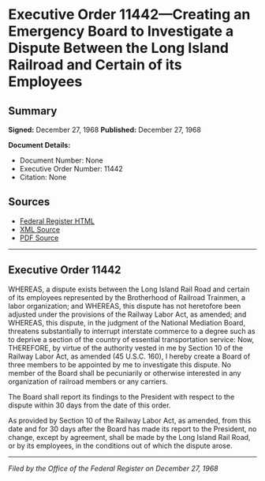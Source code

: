 # Executive Order 11442—Creating an Emergency Board to Investigate a Dispute Between the Long Island Railroad and Certain of its Employees

## Summary

**Signed:** December 27, 1968
**Published:** December 27, 1968

**Document Details:**
- Document Number: None
- Executive Order Number: 11442
- Citation: None

## Sources
- [Federal Register HTML](https://www.presidency.ucsb.edu/documents/executive-order-11442-creating-emergency-board-investigate-dispute-between-the-long-island)
- [XML Source](None)
- [PDF Source](None)

---

## Executive Order 11442

WHEREAS, a dispute exists between the Long Island Rail Road and certain of its employees represented by the Brotherhood of Railroad Trainmen, a labor organization; and
WHEREAS, this dispute has not heretofore been adjusted under the provisions of the Railway Labor Act, as amended; and
WHEREAS, this dispute, in the judgment of the National Mediation Board, threatens substantially to interrupt interstate commerce to a degree such as to deprive a section of the country of essential transportation service:
Now, THEREFORE, by virtue of the authority vested in me by Section 10 of the Railway Labor Act, as amended (45 U.S.C. 160), I hereby create a Board of three members to be appointed by me to investigate this dispute. No member of the Board shall be pecuniarily or otherwise interested in any organization of railroad members or any carriers.

The Board shall report its findings to the President with respect to the dispute within 30 days from the date of this order.

As provided by Section 10 of the Railway Labor Act, as amended, from this date and for 30 days after the Board has made its report to the President, no change, except by agreement, shall be made by the Long Island Rail Road, or by its employees, in the conditions out of which the dispute arose.

---

*Filed by the Office of the Federal Register on December 27, 1968*
